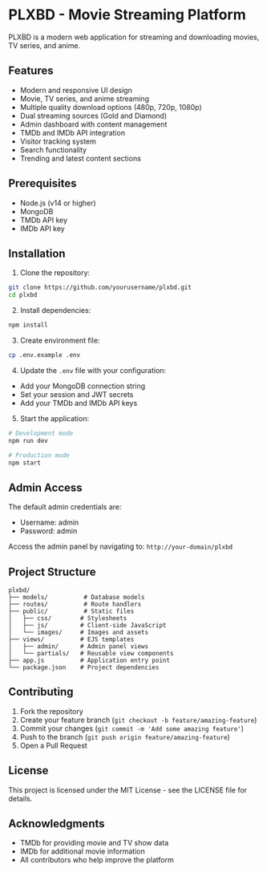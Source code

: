 # PLXBD - Movie Streaming Platform

PLXBD is a modern web application for streaming and downloading movies, TV series, and anime.

## Features

- Modern and responsive UI design
- Movie, TV series, and anime streaming
- Multiple quality download options (480p, 720p, 1080p)
- Dual streaming sources (Gold and Diamond)
- Admin dashboard with content management
- TMDb and IMDb API integration
- Visitor tracking system
- Search functionality
- Trending and latest content sections

## Prerequisites

- Node.js (v14 or higher)
- MongoDB
- TMDb API key
- IMDb API key

## Installation

1. Clone the repository:
```bash
git clone https://github.com/yourusername/plxbd.git
cd plxbd
```

2. Install dependencies:
```bash
npm install
```

3. Create environment file:
```bash
cp .env.example .env
```

4. Update the `.env` file with your configuration:
- Add your MongoDB connection string
- Set your session and JWT secrets
- Add your TMDb and IMDb API keys

5. Start the application:
```bash
# Development mode
npm run dev

# Production mode
npm start
```

## Admin Access

The default admin credentials are:
- Username: admin
- Password: admin

Access the admin panel by navigating to: `http://your-domain/plxbd`

## Project Structure

```
plxbd/
├── models/          # Database models
├── routes/          # Route handlers
├── public/          # Static files
│   ├── css/        # Stylesheets
│   ├── js/         # Client-side JavaScript
│   └── images/     # Images and assets
├── views/          # EJS templates
│   ├── admin/      # Admin panel views
│   └── partials/   # Reusable view components
├── app.js          # Application entry point
└── package.json    # Project dependencies
```

## Contributing

1. Fork the repository
2. Create your feature branch (`git checkout -b feature/amazing-feature`)
3. Commit your changes (`git commit -m 'Add some amazing feature'`)
4. Push to the branch (`git push origin feature/amazing-feature`)
5. Open a Pull Request

## License

This project is licensed under the MIT License - see the LICENSE file for details.

## Acknowledgments

- TMDb for providing movie and TV show data
- IMDb for additional movie information
- All contributors who help improve the platform
